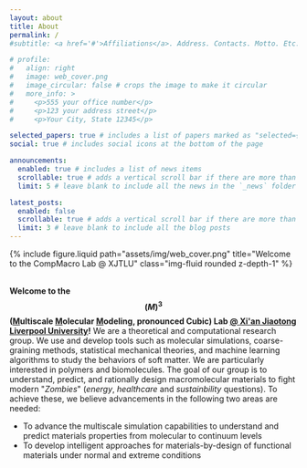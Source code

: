 ```yaml
---
layout: about
title: About
permalink: /
#subtitle: <a href='#'>Affiliations</a>. Address. Contacts. Motto. Etc.

# profile:
#   align: right
#   image: web_cover.png
#   image_circular: false # crops the image to make it circular
#   more_info: >
#     <p>555 your office number</p>
#     <p>123 your address street</p>
#     <p>Your City, State 12345</p>

selected_papers: true # includes a list of papers marked as "selected={true}"
social: true # includes social icons at the bottom of the page

announcements:
  enabled: true # includes a list of news items
  scrollable: true # adds a vertical scroll bar if there are more than 3 news items
  limit: 5 # leave blank to include all the news in the `_news` folder

latest_posts:
  enabled: false
  scrollable: true # adds a vertical scroll bar if there are more than 3 new posts items
  limit: 3 # leave blank to include all the blog posts
---
```


<div class="row">
    <div class="col-sm mt-3 mt-md-0">
        {% include figure.liquid path="assets/img/web_cover.png" title="Welcome to the CompMacro Lab @ XJTLU" class="img-fluid rounded z-depth-1" %}
    </div>
</div>
<br>

**Welcome to the $$ (M)^3 $$ (<u>M</u>ultiscale <u>M</u>olecular <u>M</u>odeling, pronounced Cubic) Lab <a href='https://www.xjtlu.edu.cn/en'>@ Xi'an Jiaotong Liverpool University</a>!** We are a theoretical and computational research group. We use and develop tools such as molecular simulations, coarse-graining methods, statistical mechanical theories, and machine learning algorithms to study the behaviors of soft matter. We are particularly interested in polymers and biomolecules. The goal of our group is to understand, predict, and rationally design macromolecular materials to fight modern "*Zombies*" (*energy*, *healthcare* and *sustainbility* questions). To achieve these, we believe advancements in the following two areas are needed:

- To advance the multiscale simulation capabilities to understand and predict materials properties from molecular to continuum levels
- To develop intelligent approaches for materials-by-design of functional materials under normal and extreme conditions

